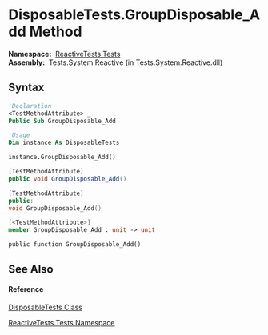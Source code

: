 # DisposableTests.GroupDisposable\_Add Method

**Namespace:**  [ReactiveTests.Tests](ReactiveTests.Tests\ReactiveTests.Tests.md)  
**Assembly:**  Tests.System.Reactive (in Tests.System.Reactive.dll)

## Syntax

```vb
'Declaration
<TestMethodAttribute> _
Public Sub GroupDisposable_Add
```

```vb
'Usage
Dim instance As DisposableTests

instance.GroupDisposable_Add()
```

```csharp
[TestMethodAttribute]
public void GroupDisposable_Add()
```

```c++
[TestMethodAttribute]
public:
void GroupDisposable_Add()
```

```fsharp
[<TestMethodAttribute>]
member GroupDisposable_Add : unit -> unit 
```

```jscript
public function GroupDisposable_Add()
```

## See Also

#### Reference

[DisposableTests Class](DisposableTests\DisposableTests.md)

[ReactiveTests.Tests Namespace](ReactiveTests.Tests\ReactiveTests.Tests.md)




